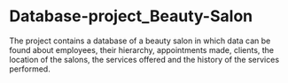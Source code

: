 # Database-project_Beauty-Salon
The project contains a database of a beauty salon in which data can be found about employees, their hierarchy, appointments made, clients, the location of the salons, the services offered and the history of the services performed.

